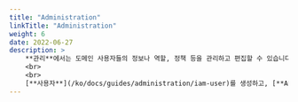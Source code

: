 ```yaml
---
title: "Administration"
linkTitle: "Administration"
weight: 6
date: 2022-06-27
description: >
    **관리**에서는 도메인 사용자들의 정보나 역할, 정책 등을 관리하고 편집할 수 있습니다.
    <br>
    <br>
    [**사용자**](/ko/docs/guides/administration/iam-user)를 생성하고, [**API 정책**](/ko/docs/guides/administration/iam-policy)이 연결된 [**역할**](/ko/docs/guides/administration/iam-role)을 부여해보세요.
---
```

